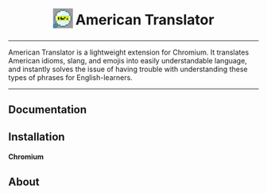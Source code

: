 <h1 align="center">
<sub>
<img src="https://github.com/RaymannS/HackKU-24/blob/main/American Translator/icon128.png" height="40" width="40">
</sub>
American Translator
</h1>

***

American Translator is a lightweight extension for Chromium. It translates American idioms, slang, and emojis into easily understandable language, and instantly solves the issue of having trouble with understanding these types of phrases for English-learners. 

***

## Documentation

## Installation

#### Chromium

## About
